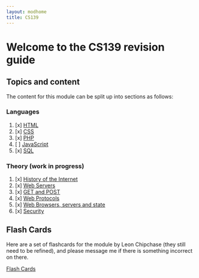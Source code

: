 ```yaml
---
layout: modhome
title: CS139
---
```


# Welcome to the CS139 revision guide

## Topics and content

The content for this module can be split up into sections as follows:

### Languages

1. [x] [HTML](HTML)
2. [x] [CSS](CSS)
3. [x] [PHP](PHP)
4. [ ] [JavaScript](JavaScript)
4. [x] [SQL](SQL)

### Theory (work in progress)

1. [x] [History of the Internet](Theory1)
2. [x] [Web Servers](Theory2)
3. [x] [GET and POST](Theory3)
4. [x] [Web Protocols](Theory4)
5. [x] [Web Browsers, servers and state](Theory5)
6. [x] [Security](Theory6)

## Flash Cards
Here are a set of flashcards for the module by Leon Chipchase (they still need to be refined), and please message me if there is something incorrect on there.

[Flash Cards](https://quizlet.com/_99cgos?x=1jqt&i=18al03)
